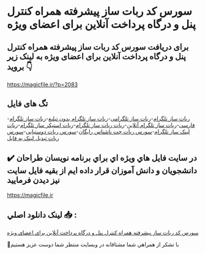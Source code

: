 # سورس کد ربات ساز پیشرفته همراه کنترل پنل و درگاه پرداخت آنلاین برای اعضای ویژه

## برای دریافت سورس کد ربات ساز پیشرفته همراه کنترل پنل و درگاه پرداخت آنلاین برای اعضای ویژه به لینک زیر بروید 👇

https://magicfile.ir/?p=2083

## تگ های فایل

-[ربات ساز تلگرام](https://magicfile.ir/product/%d8%b3%d9%88%d8%b1%d8%b3-%da%a9%d8%af-%d8%b1%d8%a8%d8%a7%d8%aa-%d8%b3%d8%a7%d8%b2-%d9%be%d9%8a%d8%b4%d8%b1%d9%81%d8%aa%d9%87-%d9%87%d9%85%d8%b1%d8%a7%d9%87-%da%a9%d9%86%d8%aa%d8%b1%d9%84-%d9%be%d9%86%d9%84/)-[ربات ساز تلگرامی](https://magicfile.ir/product/%d8%b3%d9%88%d8%b1%d8%b3-%da%a9%d8%af-%d8%b1%d8%a8%d8%a7%d8%aa-%d8%b3%d8%a7%d8%b2-%d9%be%d9%8a%d8%b4%d8%b1%d9%81%d8%aa%d9%87-%d9%87%d9%85%d8%b1%d8%a7%d9%87-%da%a9%d9%86%d8%aa%d8%b1%d9%84-%d9%be%d9%86%d9%84/)-[ربات ساز تلگرام بدون تبلیغ](https://magicfile.ir/product/%d8%b3%d9%88%d8%b1%d8%b3-%da%a9%d8%af-%d8%b1%d8%a8%d8%a7%d8%aa-%d8%b3%d8%a7%d8%b2-%d9%be%d9%8a%d8%b4%d8%b1%d9%81%d8%aa%d9%87-%d9%87%d9%85%d8%b1%d8%a7%d9%87-%da%a9%d9%86%d8%aa%d8%b1%d9%84-%d9%be%d9%86%d9%84/)-[ربات ساز تلگرام فارسی](https://magicfile.ir/product/%d8%b3%d9%88%d8%b1%d8%b3-%da%a9%d8%af-%d8%b1%d8%a8%d8%a7%d8%aa-%d8%b3%d8%a7%d8%b2-%d9%be%d9%8a%d8%b4%d8%b1%d9%81%d8%aa%d9%87-%d9%87%d9%85%d8%b1%d8%a7%d9%87-%da%a9%d9%86%d8%aa%d8%b1%d9%84-%d9%be%d9%86%d9%84/)-[ربات ساز تلگرام آنلاین](https://magicfile.ir/product/%d8%b3%d9%88%d8%b1%d8%b3-%da%a9%d8%af-%d8%b1%d8%a8%d8%a7%d8%aa-%d8%b3%d8%a7%d8%b2-%d9%be%d9%8a%d8%b4%d8%b1%d9%81%d8%aa%d9%87-%d9%87%d9%85%d8%b1%d8%a7%d9%87-%da%a9%d9%86%d8%aa%d8%b1%d9%84-%d9%be%d9%86%d9%84/)-[ربات ربات ساز تلگرام](https://magicfile.ir/product/%d8%b3%d9%88%d8%b1%d8%b3-%da%a9%d8%af-%d8%b1%d8%a8%d8%a7%d8%aa-%d8%b3%d8%a7%d8%b2-%d9%be%d9%8a%d8%b4%d8%b1%d9%81%d8%aa%d9%87-%d9%87%d9%85%d8%b1%d8%a7%d9%87-%da%a9%d9%86%d8%aa%d8%b1%d9%84-%d9%be%d9%86%d9%84/)-[ربات استیکر ساز تلگرام](https://magicfile.ir/product/%d8%b3%d9%88%d8%b1%d8%b3-%da%a9%d8%af-%d8%b1%d8%a8%d8%a7%d8%aa-%d8%b3%d8%a7%d8%b2-%d9%be%d9%8a%d8%b4%d8%b1%d9%81%d8%aa%d9%87-%d9%87%d9%85%d8%b1%d8%a7%d9%87-%da%a9%d9%86%d8%aa%d8%b1%d9%84-%d9%be%d9%86%d9%84/)-[ربات لینک ساز تلگرام](https://magicfile.ir/product/%d8%b3%d9%88%d8%b1%d8%b3-%da%a9%d8%af-%d8%b1%d8%a8%d8%a7%d8%aa-%d8%b3%d8%a7%d8%b2-%d9%be%d9%8a%d8%b4%d8%b1%d9%81%d8%aa%d9%87-%d9%87%d9%85%d8%b1%d8%a7%d9%87-%da%a9%d9%86%d8%aa%d8%b1%d9%84-%d9%be%d9%86%d9%84/)-[سورس ربات چت ناشناس رایگان](https://magicfile.ir/product/%d8%b3%d9%88%d8%b1%d8%b3-%da%a9%d8%af-%d8%b1%d8%a8%d8%a7%d8%aa-%d8%b3%d8%a7%d8%b2-%d9%be%d9%8a%d8%b4%d8%b1%d9%81%d8%aa%d9%87-%d9%87%d9%85%d8%b1%d8%a7%d9%87-%da%a9%d9%86%d8%aa%d8%b1%d9%84-%d9%be%d9%86%d9%84/)-[سورس ربات دوستیابی](https://magicfile.ir/product/%d8%b3%d9%88%d8%b1%d8%b3-%da%a9%d8%af-%d8%b1%d8%a8%d8%a7%d8%aa-%d8%b3%d8%a7%d8%b2-%d9%be%d9%8a%d8%b4%d8%b1%d9%81%d8%aa%d9%87-%d9%87%d9%85%d8%b1%d8%a7%d9%87-%da%a9%d9%86%d8%aa%d8%b1%d9%84-%d9%be%d9%86%d9%84/)-[سورس ربات تبدیل لینک به فایل](https://magicfile.ir/product/%d8%b3%d9%88%d8%b1%d8%b3-%da%a9%d8%af-%d8%b1%d8%a8%d8%a7%d8%aa-%d8%b3%d8%a7%d8%b2-%d9%be%d9%8a%d8%b4%d8%b1%d9%81%d8%aa%d9%87-%d9%87%d9%85%d8%b1%d8%a7%d9%87-%da%a9%d9%86%d8%aa%d8%b1%d9%84-%d9%be%d9%86%d9%84/)

## ✔️ در سايت فايل هاي ويژه اي براي برنامه نويسان طراحان دانشجويان و دانش آموزان قرار داده ايم از بقيه فايل سايت نيز ديدن فرماييد

https://magicfile.ir


## لينک دانلود اصلي 📥 :

[سورس کد ربات ساز پیشرفته همراه کنترل پنل و درگاه پرداخت آنلاین برای اعضای ویژه](https://magicfile.ir/product/%d8%b3%d9%88%d8%b1%d8%b3-%da%a9%d8%af-%d8%b1%d8%a8%d8%a7%d8%aa-%d8%b3%d8%a7%d8%b2-%d9%be%d9%8a%d8%b4%d8%b1%d9%81%d8%aa%d9%87-%d9%87%d9%85%d8%b1%d8%a7%d9%87-%da%a9%d9%86%d8%aa%d8%b1%d9%84-%d9%be%d9%86%d9%84/) 


🙏با تشکر از همراهي شما مشتاقانه در وبسایت منتظر شما دوست عزیز هستیم

